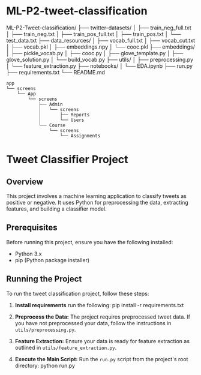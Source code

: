 # ML-P2-tweet-classification
ML-P2-Tweet-classification/
├── twitter-datasets/
│   ├── train_neg_full.txt 
│   ├── train_neg.txt 
│   ├── train_pos_full.txt
│   ├── train_pos.txt
│   └── test_data.txt
├── data_resources/
│   ├── vocab_full.txt
│   ├── vocab_cut.txt
│   ├── vocab.pkl
│   ├── embeddings.npy
│   └── cooc.pkl
├── embeddings/
│   ├── pickle_vocab.py
│   ├── cooc.py
│   ├── glove_template.py
│   ├── glove_solution.py
│   └── build_vocab.py
├── utils/
│   ├── preprocessing.py
│   └── feature_extraction.py
├── notebooks/
│   └── EDA.ipynb
├── run.py
├── requirements.txt
└── README.md

```
app
└── screens
    └── App
        └── screens
            ├── Admin
            │   └── screens
            │       ├── Reports
            │       └── Users
            └── Course
                └── screens
                    └── Assignments
```


# Tweet Classifier Project

## Overview
This project involves a machine learning application to classify tweets as positive or negative. It uses Python for preprocessing the data, extracting features, and building a classifier model.

## Prerequisites
Before running this project, ensure you have the following installed:
- Python 3.x
- pip (Python package installer)


## Running the Project
To run the tweet classification project, follow these steps:

1. **Install requirements**
run the following: 
pip install -r requirements.txt

2. **Preprocess the Data:**
The project requires preprocessed tweet data. If you have not preprocessed your data, follow the instructions in `utils/preprocessing.py`.

3. **Feature Extraction:**
Ensure your data is ready for feature extraction as outlined in `utils/feature_extraction.py`.

4. **Execute the Main Script:**
Run the `run.py` script from the project's root directory: 
python run.py

